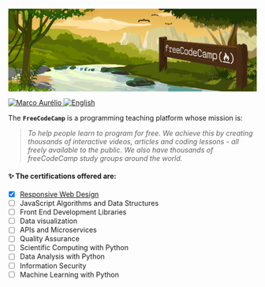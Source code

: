 <p style="display: flex; align-itens: center; justify-content: center">
  <img src="./.github/fcc_logo.png" alt="cover" width="100%" />
</p>

<p align="left">	
   <a href="https://www.linkedin.com/in/omarcoaur3lio/">
      <img alt="Marco Aurélio" src="https://img.shields.io/badge/-Marco Aurélio-000?style=flat&logo=Linkedin&logoColor=000&labelColor=A9E8E0" />
   </a>
   <a href="./README_pt.md">
      <img alt="English" src="https://img.shields.io/badge/-Read in Portuguese -000?style=flat&logo=google-translate&logoColor=000&labelColor=A9E8E0" />
   </a>
</p>



The **`FreeCodeCamp`**  is a programming teaching platform whose mission is:  

>*To help people learn to program for free. We achieve this by creating thousands of interactive videos, articles and coding lessons - all freely available to the public. We also have thousands of freeCodeCamp study groups around the world.*

#### :sparkles: **The certifications offered are:**

- [x] [Responsive Web Design](./Responsive_Web_Design/)
- [ ] JavaScript Algorithms and Data Structures
- [ ] Front End Development Libraries
- [ ] Data visualization
- [ ] APIs and Microservices
- [ ] Quality Assurance
- [ ] Scientific Computing with Python
- [ ] Data Analysis with Python
- [ ] Information Security
- [ ] Machine Learning with Python
